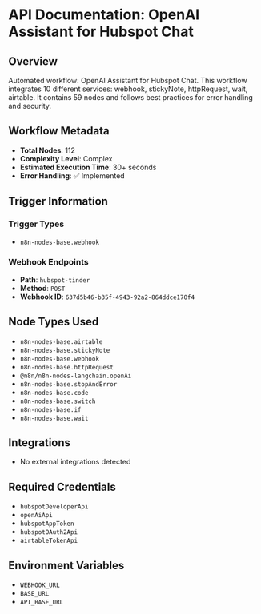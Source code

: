 # API Documentation: OpenAI Assistant for Hubspot Chat

## Overview
Automated workflow: OpenAI Assistant for Hubspot Chat. This workflow integrates 10 different services: webhook, stickyNote, httpRequest, wait, airtable. It contains 59 nodes and follows best practices for error handling and security.

## Workflow Metadata
- **Total Nodes**: 112
- **Complexity Level**: Complex
- **Estimated Execution Time**: 30+ seconds
- **Error Handling**: ✅ Implemented

## Trigger Information
### Trigger Types
- `n8n-nodes-base.webhook`

### Webhook Endpoints
- **Path**: `hubspot-tinder`
- **Method**: `POST`
- **Webhook ID**: `637d5b46-b35f-4943-92a2-864ddce170f4`


## Node Types Used
- `n8n-nodes-base.airtable`
- `n8n-nodes-base.stickyNote`
- `n8n-nodes-base.webhook`
- `n8n-nodes-base.httpRequest`
- `@n8n/n8n-nodes-langchain.openAi`
- `n8n-nodes-base.stopAndError`
- `n8n-nodes-base.code`
- `n8n-nodes-base.switch`
- `n8n-nodes-base.if`
- `n8n-nodes-base.wait`

## Integrations
- No external integrations detected

## Required Credentials
- `hubspotDeveloperApi`
- `openAiApi`
- `hubspotAppToken`
- `hubspotOAuth2Api`
- `airtableTokenApi`

## Environment Variables
- `WEBHOOK_URL`
- `BASE_URL`
- `API_BASE_URL`
